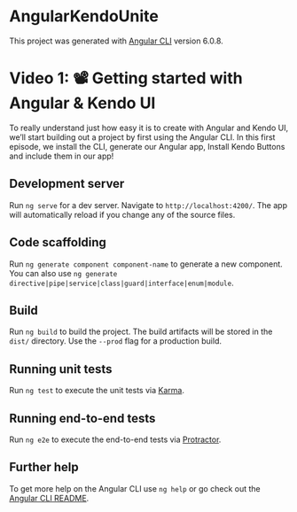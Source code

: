 # AngularKendoUnite

This project was generated with [Angular CLI](https://github.com/angular/angular-cli) version 6.0.8.

# Video 1: 📽️ Getting started with Angular & Kendo UI 

To really understand just how easy it is to create with Angular and Kendo UI, we’ll start building out a project by first using the Angular CLI. In this first episode, we install the CLI, generate our Angular app, Install Kendo Buttons and include them in our app!

## Development server

Run `ng serve` for a dev server. Navigate to `http://localhost:4200/`. The app will automatically reload if you change any of the source files.

## Code scaffolding

Run `ng generate component component-name` to generate a new component. You can also use `ng generate directive|pipe|service|class|guard|interface|enum|module`.

## Build

Run `ng build` to build the project. The build artifacts will be stored in the `dist/` directory. Use the `--prod` flag for a production build.

## Running unit tests

Run `ng test` to execute the unit tests via [Karma](https://karma-runner.github.io).

## Running end-to-end tests

Run `ng e2e` to execute the end-to-end tests via [Protractor](http://www.protractortest.org/).

## Further help

To get more help on the Angular CLI use `ng help` or go check out the [Angular CLI README](https://github.com/angular/angular-cli/blob/master/README.md).
